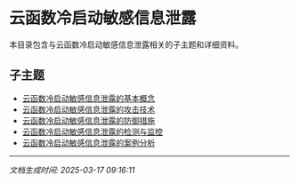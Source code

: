 # 云函数冷启动敏感信息泄露

本目录包含与云函数冷启动敏感信息泄露相关的子主题和详细资料。

## 子主题

- [云函数冷启动敏感信息泄露的基本概念](serverless-coldboot/basic-concepts.md)
- [云函数冷启动敏感信息泄露的攻击技术](serverless-coldboot/attack-techniques.md)
- [云函数冷启动敏感信息泄露的防御措施](serverless-coldboot/defense-measures.md)
- [云函数冷启动敏感信息泄露的检测与监控](serverless-coldboot/detection-monitoring.md)
- [云函数冷启动敏感信息泄露的案例分析](serverless-coldboot/case-studies.md)

---

*文档生成时间: 2025-03-17 09:16:11*
